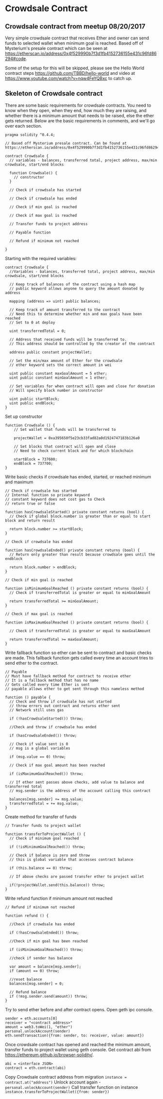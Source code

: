 # Crowdsale Contract

## Crowdsale contract from meetup 08/20/2017

Very simple crowdsale contract that receives Ether and owner can send funds to selected wallet when minimum goal is reached. Based off of Mysterium's presale contract which can be seen at https://etherscan.io/address/0x4f529990b7f3d1fb4152736155e431c96fd86294#code.

Some of the setup for this will be skipped, please see the Hello World contract steps https://github.com/TBBD/hello-world and video at https://www.youtube.com/watch?v=nqw4FeYQBxc to catch up.

## Skeleton of Crowdsale contract

There are some basic requirements for crowdsale contracts. You need to know when they open, when they end, how much they are raising, and whether there is a minimum amount that needs to be raised, else the ether gets returned. Below are the basic requirements in comments, and we'll go over each section.
```
pragma solidity ^0.4.4;

// Based off Mysterium presale contract. Can be found at https://etherscan.io/address/0x4f529990b7f3d1fb4152736155e431c96fd86294#code

contract Crowdsale {
  // variables - balances, transferred total, project address, max/min crowdsale, start/end blocks

  function Crowdsale() {
    // constructor
  }

  // Check if crowdsale has started

  // Check if crowdsale has ended

  // Check if min goal is reached

  // Check if max goal is reached

  // Transfer funds to project address

  // Payable function

  // Refund if minimum not reached

}
```
Starting with the required variables:
```
contract Crowdsale {
  //Variables - balances, transferred total, project address, max/min crowdsale, start/end blocks

  // Keep track of balances of the contract using a hash map
  // public keyword allows anyone to query the amount donated by address

  mapping (address => uint) public balances;

  // Keep track of amount transferred to the contract
  // Need this to determine whether min and max goals have been reached
  // Set to 0 at deploy

  uint transferredTotal = 0;

  // Address that received funds will be transferred to.
  // This address should be controlled by the creator of the contract

  address public constant projectWallet;

  // Set the min/max amount of Ether for the crowdsale
  // ether keyword sets the correct amount in wei

  uint public constant maxGoalAmount = 5 ether;
  uint public constant minGoalAmount = 1 ether;

  // Set variables for when contract will open and close for donation
  // Will specify block number in constructor

  uint public startBlock;
  uint public endBlock;
}
```

Set up constructor
```
function Crowdsale () {
    // Set wallet that funds will be transferred to

    projectWallet = 0xa395650f5e23cb33fad82a0d1924747183b126a0

    // Set blocks that contract will open and close
    // Need to check current block and for which blockchain

    startBlock = 737600;
    endBlock = 737700;
}
```

Write basic checks if crowdsale has ended, started, or reached minimum and maximum
```
// Check if crowdsale has started
// Internal function so private keyword
// constant keyword does not cost gas to Check
// return true or false

function hasCrowdsaleStarted() private constant returns (bool) {
  // Check if global block.number is greater than or equal to start block and return result

  return block.number >= startBlock;
}

// Check if crowdsale has ended

function hasCrowdsaleEnded() private constant returns (bool) {
  // Return only greater than result because crowdsale goes until the endblock

  return block.number > endBlock;
}

// Check if min goal is reached

function isMinimumGoalReached () private constant returns (bool) {
  // Check if transferredTotal is greater or equal to minGoalAmount

  return transferredTotal >= minGoalAmount;
}

// Check if max goal is reached

function isMaximumGoalReached () private constant returns (bool) {

  // Check if transferredTotal is greater or equal to maxGoalAmount

  return transferredTotal >= maxGoalAmount;
}
```

Write fallback function so ether can be sent to contract and basic checks are made. This fallback function gets called every time an account tries to send ether to the contract.

```
// Payable
// Must have fallback method for contract to receive ether
// It is a fallback method that has no name
// Gets called every time Ether is sent
// payable allows ether to get sent through this nameless method

function () payable {
  // Check and throw if crowdsale has not started
  // throw errors out contract and returns ether sent
  // Network still uses gas

  if (!hasCrowdsaleStarted()) throw;

  //Check and throw if crowdsale has ended

  if (hasCrowdsaleEnded()) throw;

  // Check if value sent is 0
  // msg is a global variables

  if (msg.value == 0) throw;

  // Check if max goal amount has been reached

  if (isMaximumGoalReached()) throw;

  // If ether sent passes above checks, add value to balance and transferred total
  // msg.sender is the address of the account calling this contract

  balances[msg.sender] += msg.value;
  transferredTotal = += msg.value;
}
```
Create method for transfer of funds
```
// Transfer funds to project wallet

function transferToProjectWallet () {
  // Check if minimum goal reached

  if (!isMinimumGoalReached()) throw;

  // Check if balance is zero and throw
  // this is global variable that accesses contract balance

  if (this.balance == 0) throw;

  // If above checks are passed transfer ether to project wallet

  if(!projectWallet.send(this.balance)) throw;
}
```
Write refund function if minimum amount not reached
```
// Refund if minimum not reached

function refund () {

  //Check if crowdsale has ended

  if (!hasCrowdsaleEnded()) throw;

  //Check if min goal has been reached

  if (isMinimumGoalReached()) throw;

  //check if sender has balance
  
  var amount = balance[msg.sender];
  if (amount == 0) throw;

  //reset balance
  balances[msg.sender] = 0;

  // Refund balance
  if (!msg.sender.send(amount)) throw;
}
```

Try to send ether before and after contract opens. Open geth ipc console.
```
sender = eth.accounts[0]
receiver = "<contract address>"
amount = web3.toWei(1, "ether")
personal.unlockAccount(sender)
eth.sendTransaction({from: sender, to: receiver, value: amount})
```

Once crowdsale contract has opened and reached the minimum amount, transfer funds to project wallet using geth console. Get contract abi from  https://ethereum.github.io/browser-solidity/.

```
abi = <interface JSON>
contract = eth.contract(abi)
```

Copy Crowdsale contract address from migration `instance = contract.at("address")`
Unlock account again - `personal.unlockAccount(sender)`
Call transfer function on instance `instance.transferToProjectWallet({from: sender})`
